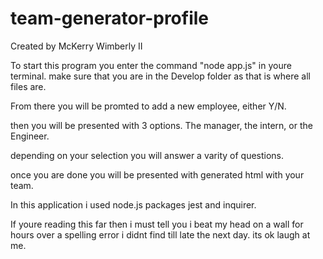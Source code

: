 # team-generator-profile

Created by McKerry Wimberly II

To start this program you enter the command "node app.js" in youre terminal. make sure that you are in the Develop folder as that is where all files are.

From there you will be promted to add a new employee, either Y/N.

then you will be presented with 3 options. The manager, the intern, or the Engineer.

depending on your selection you will answer a varity of questions.

once you are done you will be presented with generated html with your team.


In this application i used node.js packages jest and inquirer. 

If youre reading this far then i must tell you i beat my head on a wall for hours over a spelling error i didnt find till late the next day. its ok laugh at me.